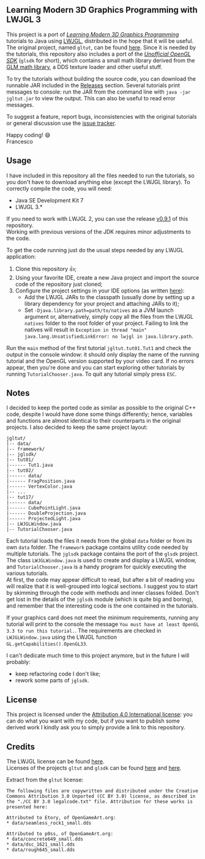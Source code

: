 ## Learning Modern 3D Graphics Programming with LWJGL 3
This project is a port of *[Learning Modern 3D Graphics Programming](https://web.archive.org/web/20150225192611/http://www.arcsynthesis.org/gltut/index.html)* tutorials to Java using [LWJGL](http://www.lwjgl.org), distributed in the hope that it will be useful. The original project, named `gltut`, can be found [here](https://bitbucket.org/alfonse/gltut/wiki/Home). Since it is needed by the tutorials, this repository also includes a port of the *[Unofficial OpenGL SDK](https://bitbucket.org/alfonse/unofficial-opengl-sdk/wiki/Home)* (`glsdk` for short), which contains a small math library derived from the [GLM math library](http://glm.g-truc.net), a DDS texture loader and other useful stuff.  

To try the tutorials without building the source code, you can download the runnable JAR included in the [Releases](https://github.com/integeruser/jgltut/releases) section. Several tutorials print messages to console: run the JAR from the command line with `java -jar jgltut.jar` to view the output. This can also be useful to read error messages.

To suggest a feature, report bugs, inconsistencies with the original tutorials or general discussion use the [issue tracker](https://github.com/integeruser/jgltut/issues).

Happy coding! :smile:  
Francesco

## Usage
I have included in this repository all the files needed to run the tutorials, so you don't have to download anything else (except the LWJGL library). To correctly compile the code, you will need:

- Java SE Development Kit 7
- LWJGL 3.*

If you need to work with LWJGL 2, you can use the release [v0.9.1](https://github.com/integeruser/jgltut/releases/tag/v0.9.1) of this repository.  
Working with previous versions of the JDK requires minor adjustments to the code.

To get the code running just do the usual steps needed by any LWJGL application:

1. Clone this repository :+1:;
2. Using your favorite IDE, create a new Java project and import the source code of the repository just cloned;
3. Configure the project settings in your IDE options (as written [here](http://www.lwjgl.org/guide)):
    - Add the LWJGL JARs to the classpath (usually done by setting up a library dependency for your project and attaching JARs to it);
    - Set `-Djava.library.path=path/to/natives` as a JVM launch argument or, alternatively, simply copy all the files from the LWJGL `natives` folder to the root folder of your project. Failing to link the natives will result in `Exception in thread "main" java.lang.UnsatisfiedLinkError: no lwjgl in java.library.path`.

Run the `main` method of the first tutorial `jgltut.tut01.Tut1` and check the output in the console window: it should only display the name of the running tutorial and the OpenGL version supported by your video card. If no errors appear, then you're done and you can start exploring other tutorials by running `TutorialChooser.java`. To quit any tutorial simply press `ESC`.

## Notes
I decided to keep the ported code as similar as possible to the original C++ code, despite I would have done some things differently; hence, variables and functions are almost identical to their counterparts in the original projects. I also decided to keep the same project layout:
```
jgltut/
|-- data/
|-- framework/
|-- jglsdk/
|-- tut01/
|------ Tut1.java
|-- tut02/
|------ data/
|------ FragPosition.java
|------ VertexColor.java
|-- ...
|-- tut17/
|------ data/
|------ CubePointLight.java
|------ DoubleProjection.java
|------ ProjectedLight.java
|-- LWJGLWindow.java
|-- TutorialChooser.java
```
Each tutorial loads the files it needs from the global `data` folder or from its own `data` folder. The `framework` package contains utility code needed by multiple tutorials. The `jglsdk` package contains the port of the `glsdk` project. The class `LWJGLWindow.java` is used to create and display a LWJGL window, and `TutorialChooser.java` is a handy program for quickly executing the various tutorials.  
At first, the code may appear difficult to read, but after a bit of reading you will realize that it is well-grouped into logical sections. I suggest you to start by skimming through the code with methods and inner classes folded. Don't get lost in the details of the `jglsdk` module (which is quite big and boring), and remember that the interesting code is the one contained in the tutorials.

If your graphics card does not meet the minimum requirements, running any tutorial will print to the console the message `You must have at least OpenGL 3.3 to run this tutorial.`. The requirements are checked in `LWJGLWindow.java` using the LWJGL function `GL.getCapabilities().OpenGL33`.

I can't dedicate much time to this project anymore, but in the future I will probably:

- keep refactoring code I don't like;
- rework some parts of `jglsdk`.

## License
This project is licensed under the [Attribution 4.0 International license](http://creativecommons.org/licenses/by/4.0/): you can do what you want with my code, but if you want to publish some derived work I kindly ask you to simply provide a link to this repository.

## Credits
The LWJGL license can be found [here](http://lwjgl.org/license.php).  
Licenses of the projects `gltut` and `glsdk` can be found [here](https://bitbucket.org/alfonse/gltut/raw/3ee6f3dd04a7/License.txt) and
[here](https://bitbucket.org/alfonse/unofficial-opengl-sdk/raw/1893b6e851b9/License.txt).

Extract from the `gltut` license:
```
The following files are copywritten and distributed under the Creative Commons Attribution 3.0 Unported (CC BY 3.0) license, as described in the "./CC BY 3.0 legalcode.txt" file. Attribution for these works is presented here:

Attributed to Etory, of OpenGameArt.org:
* data/seamless_rock1_small.dds

Attributed to p0ss, of OpenGameArt.org:
* data/concrete649_small.dds
* data/dsc_1621_small.dds
* data/rough645_small.dds
```
